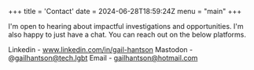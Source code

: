 +++
title = 'Contact'
date = 2024-06-28T18:59:24Z
menu = "main"
+++

I'm open to hearing about impactful investigations and opportunities. I'm also happy to just have a chat. You can reach out on the below platforms.

Linkedin - www.linkedin.com/in/gail-hantson
Mastodon - @gailhantson@tech.lgbt
Email - gailhantson@hotmail.com
